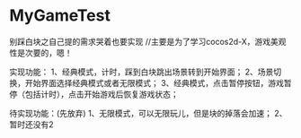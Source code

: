 # MyGameTest
别踩白块之自己提的需求哭着也要实现
//主要是为了学习cocos2d-X，游戏美观性是次要的，嗯！


实现功能：
1、经典模式，计时，踩到白块跳出场景转到开始界面；
2、场景切换，开始界面选择经典模式或者无限模式；
3、经典模式，点击暂停按钮，游戏暂停（包括计时），点击开始游戏后恢复游戏状态；


待实现功能：(先放弃)
1、无限模式，可以无限玩儿，但是块的掉落会加速；
2、暂时还没有2
